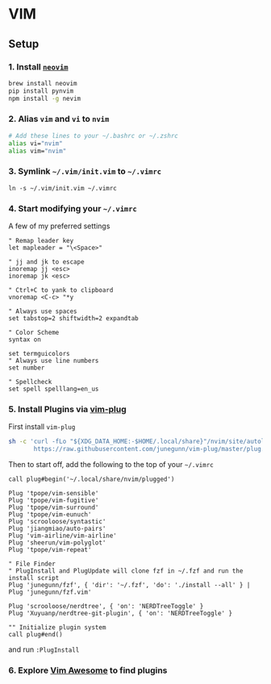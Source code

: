 # VIM


## Setup

### 1. Install [`neovim`](https://github.com/neovim/neovim)

```bash
brew install neovim
pip install pynvim
npm install -g nevim
```

### 2. Alias `vim` and `vi` to `nvim`

```bash
# Add these lines to your ~/.bashrc or ~/.zshrc
alias vi="nvim"
alias vim="nvim"
```

### 3. Symlink `~/.vim/init.vim` to `~/.vimrc`

```bashh
ln -s ~/.vim/init.vim ~/.vimrc
```

### 4. Start modifying your `~/.vimrc`

A few of my preferred settings 
```vim
" Remap leader key
let mapleader = "\<Space>"

" jj and jk to escape
inoremap jj <esc>
inoremap jk <esc>

" Ctrl+C to yank to clipboard
vnoremap <C-c> "*y

" Always use spaces
set tabstop=2 shiftwidth=2 expandtab

" Color Scheme
syntax on

set termguicolors
" Always use line numbers
set number

" Spellcheck
set spell spelllang=en_us
```

### 5. Install Plugins via [vim-plug](https://github.com/junegunn/vim-plug) 

First install `vim-plug`
```bash
sh -c 'curl -fLo "${XDG_DATA_HOME:-$HOME/.local/share}"/nvim/site/autoload/plug.vim --create-dirs \
       https://raw.githubusercontent.com/junegunn/vim-plug/master/plug.vim'
```

Then to start off, add the following to the top of your `~/.vimrc`


```vim
call plug#begin('~/.local/share/nvim/plugged')

Plug 'tpope/vim-sensible'
Plug 'tpope/vim-fugitive'
Plug 'tpope/vim-surround'
Plug 'tpope/vim-eunuch'
Plug 'scrooloose/syntastic'
Plug 'jiangmiao/auto-pairs'
Plug 'vim-airline/vim-airline'
Plug 'sheerun/vim-polyglot'
Plug 'tpope/vim-repeat'

" File Finder
" PlugInstall and PlugUpdate will clone fzf in ~/.fzf and run the install script
Plug 'junegunn/fzf', { 'dir': '~/.fzf', 'do': './install --all' } | Plug 'junegunn/fzf.vim'

Plug 'scrooloose/nerdtree', { 'on': 'NERDTreeToggle' }
Plug 'Xuyuanp/nerdtree-git-plugin', { 'on': 'NERDTreeToggle' }

"" Initialize plugin system
call plug#end()
```

and run `:PlugInstall`


### 6. Explore [Vim Awesome](https://vimawesome.com/) to find plugins

